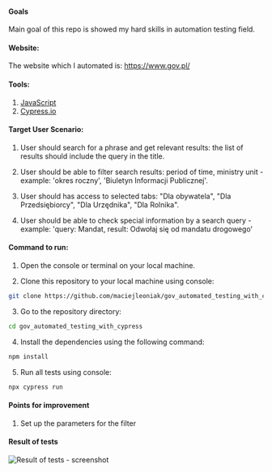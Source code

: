 #### Goals
Main goal of this repo is showed my hard skills in automation testing field.

#### Website:
The website which I automated is: https://www.gov.pl/<br>

#### Tools:
1. [JavaScript](https://developer.mozilla.org/en-US/docs/Web/JavaScript#) <br>
2. [Cypress.io](https://docs.cypress.io/) <br>

#### Target User Scenario: 

1. User should search for a phrase and get relevant results: the list of results should include the query in the title.
   
2. User should be able to filter search results: period of time, ministry unit - example: 'okres roczny', 'Biuletyn Informacji Publicznej'.
   
3. User should has access to selected tabs: "Dla obywatela", "Dla Przedsiębiorcy", "Dla Urzędnika", "Dla Rolnika".
   
4. User should be able to check special information by a search query - example: 'query: Mandat, result: Odwołaj się od mandatu drogowego'

#### Command to run:
1. Open the console or terminal on your local machine.
   
2. Clone this repository to your local machine using console:
```sh
git clone https://github.com/maciejleoniak/gov_automated_testing_with_cypress.git
```
3. Go to the repository directory:
```sh
cd gov_automated_testing_with_cypress
```
4. Install the dependencies using the following command:
 ```sh
npm install
```
5. Run all tests using console:
```sh
npx cypress run
```
#### Points for improvement

1. Set up the parameters for the filter

#### Result of tests 

![Result of tests - screenshot](./cypress/screenshots/results/Screenshot%202023-10-26%20at%2019.11.50.png)
